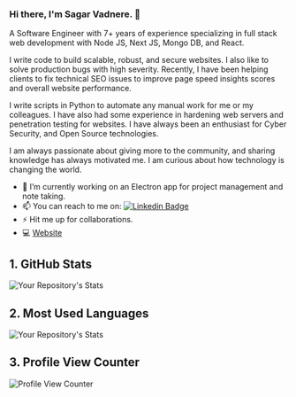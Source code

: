### Hi there, I'm Sagar Vadnere. 👋
A Software Engineer with 7+ years of experience specializing in full stack web development with Node JS, Next JS, Mongo DB, and React.

I write code to build scalable, robust, and secure websites. I also like to solve production bugs with high severity. Recently, I have been helping clients to fix technical SEO issues to improve page speed insights scores and overall website performance.

I write scripts in Python to automate any manual work for me or my colleagues. I have also had some experience in hardening web servers and penetration testing for websites. I have always been an enthusiast for Cyber Security, and Open Source technologies. 

I am always passionate about giving more to the community, and sharing knowledge has always motivated me. I am curious about how technology is changing the world.

- 🔭 I’m currently working on an Electron app for project management and note taking.
- 📫 You can reach to me on: [![Linkedin Badge](https://img.shields.io/badge/LinkedIn-0077B5?style=for-the-badge&logo=linkedin&logoColor=white&link=https://www.linkedin.com/in/sagarvadn/)](https://www.linkedin.com/in/sagarvadn/)
- ⚡ Hit me up for collaborations.
- 💻 [Website](https://www.sagarvadnere.me/)


## 1. GitHub Stats
![Your Repository's Stats](https://github-readme-stats.vercel.app/api?username=sagarvadn&show_icons=true)
## 2. Most Used Languages
![Your Repository's Stats](https://github-readme-stats.vercel.app/api/top-langs/?username=sagarvadn&theme=blue-green)
## 3. Profile View Counter
![Profile View Counter](https://komarev.com/ghpvc/?username=sagarvadn)



<!--
**sagarvadn/sagarvadn** is a ✨ _special_ ✨ repository because its `README.md` (this file) appears on your GitHub profile.

Here are some ideas to get you started:

- 🔭 I’m currently working on ...
- 🌱 I’m currently learning ...
- 👯 I’m looking to collaborate on ...
- 🤔 I’m looking for help with ...
- 💬 Ask me about ...
- 📫 How to reach me: ...
- 😄 Pronouns: ...
- ⚡ Fun fact: ...
-->
